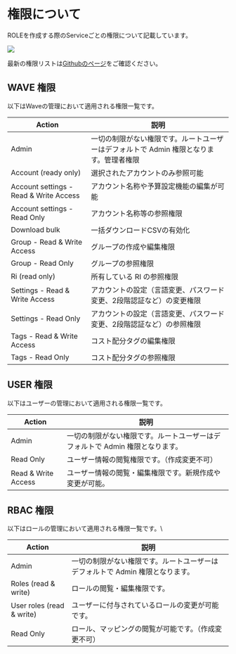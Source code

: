 # 権限について

ROLEを作成する際のServiceごとの権限について記載しています。

![](../../.gitbook/assets/Alphaus\_Cloud\_Users.png)

最新の権限リストは[Githubのページ](https://github.com/mobingi/rbac-permissions)をご確認ください。

## WAVE 権限 <a href="#user-permissions" id="user-permissions"></a>

以下はWaveの管理において適用される権限一覧です。



| Action                                 | 説明                                              |
| -------------------------------------- | ----------------------------------------------- |
| Admin                                  | 一切の制限がない権限です。ルートユーザーはデフォルトで Admin 権限となります。管理者権限 |
| Account (ready only)                   | 選択されたアカウントのみ参照可能                                |
| Account settings - Read & Write Access | アカウント名称や予算設定機能の編集が可能                            |
| Account settings - Read Only           | アカウント名称等の参照権限                                   |
| Download bulk                          | 一括ダウンロードCSVの有効化                                 |
| Group - Read & Write Access            | グループの作成や編集権限                                    |
| Group - Read Only                      | グループの参照権限                                       |
| Ri (read only)                         | 所有している RI の参照権限                                 |
| Settings - Read & Write Access         | アカウントの設定（言語変更、パスワード変更、2段階認証など）の変更権限             |
| Settings - Read Only                   | アカウントの設定（言語変更、パスワード変更、2段階認証など）の参照権限             |
| Tags - Read & Write Access             | コスト配分タグの編集権限                                    |
| Tags - Read Only                       | コスト配分タグの参照権限                                    |

## USER 権限 <a href="#user-permissions" id="user-permissions"></a>

以下はユーザーの管理において適用される権限一覧です。

| Action              | 説明                                         |
| ------------------- | ------------------------------------------ |
| Admin               | 一切の制限がない権限です。ルートユーザーはデフォルトで Admin 権限となります。 |
| Read Only           | ユーザー情報の閲覧権限です。（作成変更不可）                     |
| Read & Write Access | ユーザー情報の閲覧・編集権限です。新規作成や変更が可能。               |

## RBAC 権限 <a href="#role-quan-xian" id="role-quan-xian"></a>

以下はロールの管理において適用される権限一覧です。\


| Action                    | 説明                                         |
| ------------------------- | ------------------------------------------ |
| Admin                     | 一切の制限がない権限です。ルートユーザーはデフォルトで Admin 権限となります。 |
| Roles (read & write)      | ロールの閲覧・編集権限です。                             |
| User roles (read & write) | ユーザーに付与されているロールの変更が可能です。                   |
| Read Only                 | ロール、マッピングの閲覧が可能です。（作成変更不可）                 |
